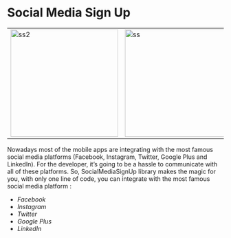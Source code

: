 # Social Media Sign Up

<table>
  <tr>
    <td> <img src="https://github.com/byomkeshbaksie/Social-Media_Signup/blob/master/screenshots/snapshot1.jpg" alt="ss2" width="250"> </td>
      <td> <img src="https://github.com/byomkeshbaksie/Social-Media_Signup/blob/master/screenshots/snapshot.jpg" alt="ss" width="250">  </td>
  </tr>
  </table>

Nowadays most of the mobile apps are integrating with the most famous social media platforms (Facebook, Instagram, Twitter, Google Plus and LinkedIn). For the developer, it’s going to be a hassle to communicate with all of these platforms.
So, SocialMediaSignUp library makes the magic for you, with only one line of code, you can integrate with the most famous social media platform :
<i>
- Facebook
- Instagram
- Twitter
- Google Plus
- LinkedIn
</i>
